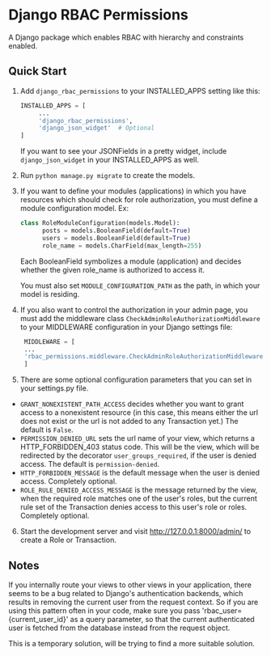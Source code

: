 # Django RBAC Permissions

A Django package which enables RBAC with hierarchy and constraints enabled.

Quick Start
-----------

1. Add ```django_rbac_permissions``` to your INSTALLED_APPS setting like this:
   ```python
   INSTALLED_APPS = [
        ...
        'django_rbac_permissions',
        'django_json_widget'  # Optional
   ]
	  ```
  
   If you want to see your JSONFields in a pretty widget, include 
   ```django_json_widget``` in your INSTALLED_APPS as well.

2. Run ```python manage.py migrate``` to create the models.

3. If you want to define your modules (applications) in which you have
   resources which should check for role authorization, you must define
   a module configuration model. Ex:
   ```python
   class RoleModuleConfiguration(models.Model):
         posts = models.BooleanField(default=True)
         users = models.BooleanField(default=True)
         role_name = models.CharField(max_length=255)
   ```
   
   Each BooleanField symbolizes a module (application) and decides whether
   the given role_name is authorized to access it.

   You must also set ```MODULE_CONFIGURATION_PATH``` as the path, in which your model is residing.

4. If you also want to control the authorization in your admin page, you must
   add the middleware class ```CheckAdminRoleAuthorizationMiddleware``` to your
   MIDDLEWARE configuration in your Django settings file:
   ```python
    MIDDLEWARE = [
    ...
    'rbac_permissions.middleware.CheckAdminRoleAuthorizationMiddleware'
    ]
   ```

5. There are some optional configuration parameters that you can set in your settings.py file.
- ```GRANT_NONEXISTENT_PATH_ACCESS``` decides whether you want to grant access to a nonexistent resource (in this case, this means either the url does not exist or the url is not added to any Transaction yet.) The default is ```False```.
- ```PERMISSION_DENIED_URL``` sets the url name of your view, which returns a HTTP_FORBIDDEN_403 status code. This will be the view, which will be redirected by the decorator ```user_groups_required```, if the user is denied access. The default is ```permission-denied```.
- ```HTTP_FORBIDDEN_MESSAGE``` is the default message when the user is denied access. Completely optional.
- ```ROLE_RULE_DENIED_ACCESS_MESSAGE``` is the message returned by the view, when the required role matches one of the user's roles, but the current rule set of the Transaction denies access to this user's role or roles. Completely optional.

6. Start the development server and visit http://127.0.0.1:8000/admin/
   to create a Role or Transaction.

Notes
-----

If you internally route your views to other views in your application, there seems 
to be a bug related to Django's authentication backends, which results in removing the current user from the request context.
So if you are using this pattern often in your code, make sure you pass 'rbac_user={current_user_id}' as a query parameter, so that the current authenticated user is fetched from the database instead from the request object.

This is a temporary solution, will be trying to find a more suitable solution.
